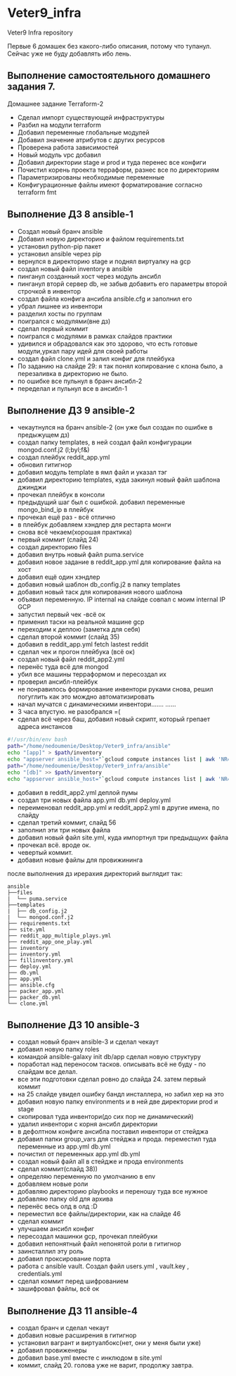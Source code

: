 # Veter9_infra
Veter9 Infra repository

Первые 6 домашек без какого-либо описания, потому что тупанул. 
Сейчас уже не буду добавлять ибо лень. 


## Выполнение самостоятельного домашнего задания 7.

Домашнее задание Terraform-2

- Сделал импорт существующей инфраструктуры
- Разбил на модули terraform
- Добавил переменные глобальные модулей
- Добавил значение атрибутов с других ресурсов
- Проверена работа  зависимостей
- Новый модуль vpс добавил
- Добавил директории stage и prod и туда перенес все конфиги
- Почистил корень проекта терраформ, разнес все по директориям
- Параметризированы необходимые переменные
- Конфигурационные файлы имеют форматирование согласно terraform fmt

## Выполнение ДЗ 8 ansible-1
- Создал новый бранч ansible
- Добавил новую директорию и файлом requirements.txt
- установил python-pip пакет
- установил ansible через pip
- вернулся в директорию stage и поднял виртуалку на gcp
- создал новый файл inventory в ansible
- пинганул созданный хост через модуль ансибл
- пинганул вторй сервер db, не забыв добавить его параметры второй строчкой в инвентор
- создал файла конфига ансибла ansible.cfg и заполнил его
- убрал лишнее из инвентори
- разделил хосты по группам
- поигрался с модулями(вне дз)
- сделал первый коммит
- поигрался с модулями в рамках слайдов практики
- удивился и обрадовался как это здорово, что есть готовые модули,уркал пару идей для своей работы
- создал файл clone.yml и залил конфиг для плейбука
- По заданию на слайде 29: я так понял копирование с клона было, а перезаливка в директорию не было.
- по ошибке все пульнул в бранч ансибл-2
- переделал и пульнул все в ансибл-1

## Выполнение ДЗ 9 ansible-2
- чекаутнулся на бранч ansible-2 (он уже был создан по ошибке в предыжущем дз)
- создал папку templates, в ней создал файл конфигурации mongod.conf.j2 (l;byl;f&)
- создал плейбук reddit_app.yml
- обновил гитигнор
- добавил модуль template в ямл файл и указал тэг
- добавил директорию templates, куда закинул новый файл шаблона джинджи
- прочекал плейбук в консоли
- предыдущий шаг был с ошибкой. добавил переменные mongo_bind_ip в плейбук
- прочекал ещё раз - всё отлично
- в плейбук добавляем хэндлер для рестарта монги
- снова всё чекаем(хорошая практика)
- первый коммит (слайд 24)
- создал директорию files 
- добавил внутрь новый файл puma.service
- добавил новое задание в reddit_app.yml для копирование файла на хост 
- добавил ещё один хэндлер
- добавил новый шаблон db_config.j2 в папку templates
- добавил новый таск для копирования нового шаблона
- объявил переменную. IP internal на слайде совпал с моим internal IP GCP
- запустил первый чек -всё ок
- применил таски на реальной машине gcp 
- переходим к деплою (заметка для себя)
- сделал второй коммит (слайд 35)
- добавил в reddit_app.yml fetch lastest reddit
- сделал чек и прогон плейбука (всё ок)
- создал новый файл reddit_app2.yml
- перенёс туда всё для mongod
- убил все машины терраформом и пересоздал их
- проверил ансибл-плейбук
- не понравилось формирование инвентори руками снова, решил погуглить как это мождно автоматизировать
- начал мучатся с динамическими инвентори.......
......
- 3 часа впустую. не разобрался =( 
- сделал всё через баш, добавил новый скрипт, который грепает адреса инстансов
```bash
#!/usr/bin/env bash
path="/home/nedoumenie/Desktop/Veter9_infra/ansible"
echo "[app]" > $path/inventory
echo "appserver ansible_host="`gcloud compute instances list | awk 'NR==2' | awk '{print $5}'` >> $path/inventory
path="/home/nedoumenie/Desktop/Veter9_infra/ansible"
echo "[db]" >> $path/inventory
echo "appserver ansible_host="`gcloud compute instances list | awk 'NR==3' | awk '{print $5}'` >> $path/inventory
```
- добавил в reddit_app2.yml деплой пумы
- создал три новых файла app.yml db.yml deploy.yml
- переименовал reddit_app.yml и reddit_app2.yml в другие имена, по слайду
- сделал третий коммит, слайд 56
- заполнил эти три новых файла
- добавил новый файл site.yml, куда импортнул три предыдщуих файла
- прочекал всё. вроде ок.
- чевертый коммит.
- добавил новые файлы для провижининга


после выполнения дз ирерахия директорий выглядит так:
```
ansible
├──files
|  └── puma.service
├──templates
|  ├── db_config.j2
|  └── mongod.conf.j2
├── requirements.txt
├── site.yml
├── reddit_app_multiple_plays.yml
├── reddit_app_one_play.yml
├── inventory
├── inventory.yml
├── fillinventory.yml
├── deploy.yml
├── db.yml
├── app.yml
├── ansible.cfg
├── packer_app.yml
├── packer_db.yml
└── clone.yml
```

## Выполнение ДЗ 10 ansible-3
- создал новый бранч ansible-3 и сделал чекаут
- добавил новую папку roles
- командой ansible-galaxy init db/app сделал новую структуру
- поработал над переносом тасков. описывать всё не буду - по слайдам все делал.
- все эти подготовки сделал ровно до слайда 24. затем первый коммит
- на 25 слайде увидел ошибку бандл инсталлера, но забил хер на это
- добавил новую папку environments и в ней две директории prod и stage
- скопировал туда инвентори(до сих пор не динамический)
- удалил инвентори с корня ансибл директории
- в дефолтном конфиге ансибла поставил инвентори от стейджа
- добавил папки group_vars для стейджа и прода. переместил туда переменные из app.yml db.yml
- почистил от переменных app.yml db.yml
- создал новый файл all в стейдже и прода environments
- сделал коммит(слайд 38))
- определяю переменную по умолчанию в env
- добавляем новые роли
- добавляю директорию playbooks и переношу туда все нужное
- добавляю папку old для архива
- перенёс весь олд в олд :D
- переместил все файлы/директории, как на слайде 46
- сделал коммит
- улучшаем ансибл конфиг
- пересоздал машинки gcp, прочекал плейбуки
- добавил непонятный файл непонятой роли в гитигнор
- заинсталлил эту роль
- добавил проксирование порта
- работа с ansible vault. Создал файл users.yml , vault.key , credentials.yml 
- сделал коммит перед шифрованием
- зашифровал файлы, всё ок

## Выполнение ДЗ 11 ansible-4
- создал бранч и сделал чекаут
- добавил новые расширения в гитигнор
- установил вагрант и виртуалбокс(нет, они у меня были уже)
- добавил провиженеры
- добавил base.yml вместе с инклюдом в site.yml
- коммит, слайд 20. голова уже не варит, продолжу завтра.
